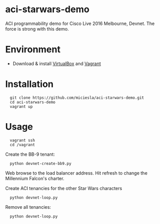 # aci-starwars-demo
ACI programmability demo for Cisco Live 2016 Melbourne, Devnet. The force is strong with this demo.

# Environment

* Download & install [VirtualBox](https://www.virtualbox.org/) and [Vagrant](https://www.vagrantup.com/downloads.html)

# Installation
```
  git clone https://github.com/miciesla/aci-starwars-demo.git
  cd aci-starwars-demo
  vagrant up
```
# Usage
```
  vagrant ssh
  cd /vagrant
```
Create the BB-9 tenant:
```
  python devnet-create-bb9.py
```
  Web browse to the load balancer address. Hit refresh to change the Millennium Falcon's charter.

Create ACI tenancies for the other Star Wars characters
```
  python devnet-loop.py
```

Remove all tenancies:
```
  python devnet-loop.py
```
